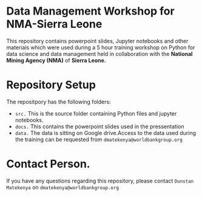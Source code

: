 # Data Management Workshop for NMA-Sierra Leone
This repository contains powerpoint slides, Jupyter notebooks and other materials which were used during a 5 hour training workshop on Python for data science and data management held in collaboration with the **National Mining Agency (NMA)** of **Sierra Leone.**  
# Repository Setup
The repositpory has the following folders:

- ```src.``` This is the source folder containing Python files and jupyter notebooks.
- ```docs.``` This contains the powerpoint slides used in the pressentation
- ```data.``` The data is sitting on Google drive.Access to the data used during the training can be requested from ```dmatekenya@worldbankgroup.org```

# Contact Person.
If you have any questions regarding this repository, please contact ```Dunstan Matekenya``` on ```dmatekenya@worldbankgroup.org```
   